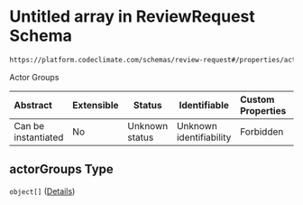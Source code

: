 # Untitled array in ReviewRequest Schema

```txt
https://platform.codeclimate.com/schemas/review-request#/properties/actorGroups
```

Actor Groups


| Abstract            | Extensible | Status         | Identifiable            | Custom Properties | Additional Properties | Access Restrictions | Defined In                                                                                         |
| :------------------ | ---------- | -------------- | ----------------------- | :---------------- | --------------------- | ------------------- | -------------------------------------------------------------------------------------------------- |
| Can be instantiated | No         | Unknown status | Unknown identifiability | Forbidden         | Allowed               | none                | [ReviewRequest.schema.json\*](../../spec/schemas/ReviewRequest.schema.json "open original schema") |

## actorGroups Type

`object[]` ([Details](reviewrequest-properties-actorgroups-items.md))
